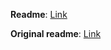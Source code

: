 **Readme**: [Link](H3.HeroLimits/Readme.md) 

**Original readme**: [Link](https://github.com/RoseKavalier/H3Plugins)

